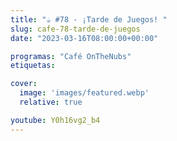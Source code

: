 ```yaml
---
title: "☕️ #78 - ¡Tarde de Juegos! "
slug: cafe-78-tarde-de-juegos
date: "2023-03-16T08:00:00+00:00"

programas: "Café OnTheNubs"
etiquetas:

cover:
  image: 'images/featured.webp'
  relative: true

youtube: Y0h16vg2_b4
---
```



